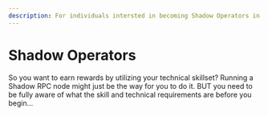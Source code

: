 ```yaml
---
description: For individuals intersted in becoming Shadow Operators in order to contribute high quality compute to the Shadow Cloud in exchange for rewards. As the Shadow Cloud platform expands, so will opportunities to contribute hardware (incuding mobile phones).
---
```


# Shadow Operators

So you want to earn rewards by utilizing your technical skillset? Running a Shadow RPC node might just be the way for you to do it. BUT you need to be fully aware of what the skill and technical requirements are before you begin...
